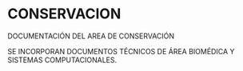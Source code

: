 # CONSERVACION
DOCUMENTACIÓN DEL AREA DE CONSERVACIÓN

SE INCORPORAN DOCUMENTOS TÉCNICOS DE ÁREA BIOMÉDICA Y SISTEMAS COMPUTACIONALES.
